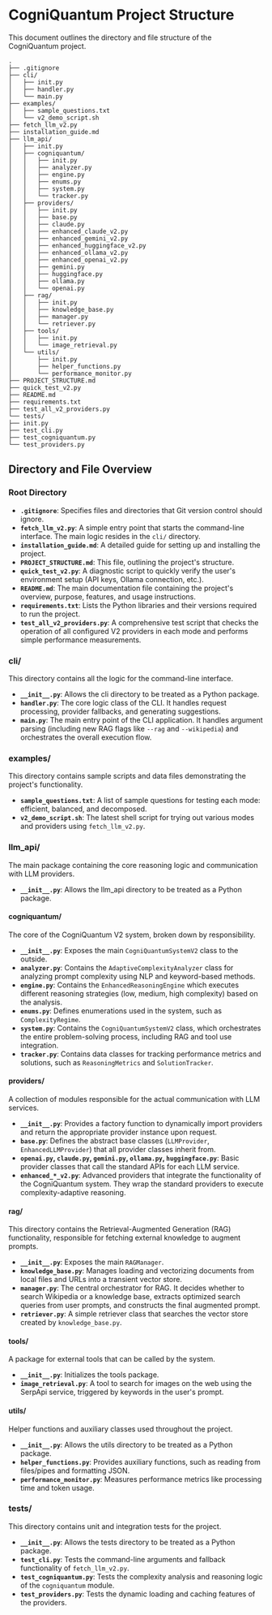 # CogniQuantum Project Structure

This document outlines the directory and file structure of the CogniQuantum project.
```
.
├── .gitignore
├── cli/
│   ├── init.py
│   ├── handler.py
│   └── main.py
├── examples/
│   ├── sample_questions.txt
│   └── v2_demo_script.sh
├── fetch_llm_v2.py
├── installation_guide.md
├── llm_api/
│   ├── init.py
│   ├── cogniquantum/
│   │   ├── init.py
│   │   ├── analyzer.py
│   │   ├── engine.py
│   │   ├── enums.py
│   │   ├── system.py
│   │   └── tracker.py
│   ├── providers/
│   │   ├── init.py
│   │   ├── base.py
│   │   ├── claude.py
│   │   ├── enhanced_claude_v2.py
│   │   ├── enhanced_gemini_v2.py
│   │   ├── enhanced_huggingface_v2.py
│   │   ├── enhanced_ollama_v2.py
│   │   ├── enhanced_openai_v2.py
│   │   ├── gemini.py
│   │   ├── huggingface.py
│   │   ├── ollama.py
│   │   └── openai.py
│   ├── rag/
│   │   ├── init.py
│   │   ├── knowledge_base.py
│   │   ├── manager.py
│   │   └── retriever.py
│   ├── tools/
│   │   ├── init.py
│   │   └── image_retrieval.py
│   └── utils/
│       ├── init.py
│       ├── helper_functions.py
│       └── performance_monitor.py
├── PROJECT_STRUCTURE.md
├── quick_test_v2.py
├── README.md
├── requirements.txt
├── test_all_v2_providers.py
└── tests/
├── init.py
├── test_cli.py
├── test_cogniquantum.py
└── test_providers.py

```

## Directory and File Overview

### Root Directory

- **`.gitignore`**: Specifies files and directories that Git version control should ignore.
- **`fetch_llm_v2.py`**: A simple entry point that starts the command-line interface. The main logic resides in the `cli/` directory.
- **`installation_guide.md`**: A detailed guide for setting up and installing the project.
- **`PROJECT_STRUCTURE.md`**: This file, outlining the project's structure.
- **`quick_test_v2.py`**: A diagnostic script to quickly verify the user's environment setup (API keys, Ollama connection, etc.).
- **`README.md`**: The main documentation file containing the project's overview, purpose, features, and usage instructions.
- **`requirements.txt`**: Lists the Python libraries and their versions required to run the project.
- **`test_all_v2_providers.py`**: A comprehensive test script that checks the operation of all configured V2 providers in each mode and performs simple performance measurements.

### cli/

This directory contains all the logic for the command-line interface.

- **`__init__.py`**: Allows the cli directory to be treated as a Python package.
- **`handler.py`**: The core logic class of the CLI. It handles request processing, provider fallbacks, and generating suggestions.
- **`main.py`**: The main entry point of the CLI application. It handles argument parsing (including new RAG flags like `--rag` and `--wikipedia`) and orchestrates the overall execution flow.

### examples/

This directory contains sample scripts and data files demonstrating the project's functionality.

- **`sample_questions.txt`**: A list of sample questions for testing each mode: efficient, balanced, and decomposed.
- **`v2_demo_script.sh`**: The latest shell script for trying out various modes and providers using `fetch_llm_v2.py`.

### llm_api/

The main package containing the core reasoning logic and communication with LLM providers.

- **`__init__.py`**: Allows the llm_api directory to be treated as a Python package.

#### cogniquantum/

The core of the CogniQuantum V2 system, broken down by responsibility.

- **`__init__.py`**: Exposes the main `CogniQuantumSystemV2` class to the outside.
- **`analyzer.py`**: Contains the `AdaptiveComplexityAnalyzer` class for analyzing prompt complexity using NLP and keyword-based methods.
- **`engine.py`**: Contains the `EnhancedReasoningEngine` which executes different reasoning strategies (low, medium, high complexity) based on the analysis.
- **`enums.py`**: Defines enumerations used in the system, such as `ComplexityRegime`.
- **`system.py`**: Contains the `CogniQuantumSystemV2` class, which orchestrates the entire problem-solving process, including RAG and tool use integration.
- **`tracker.py`**: Contains data classes for tracking performance metrics and solutions, such as `ReasoningMetrics` and `SolutionTracker`.

#### providers/

A collection of modules responsible for the actual communication with LLM services.

- **`__init__.py`**: Provides a factory function to dynamically import providers and return the appropriate provider instance upon request.
- **`base.py`**: Defines the abstract base classes (`LLMProvider`, `EnhancedLLMProvider`) that all provider classes inherit from.
- **`openai.py`, `claude.py`, `gemini.py`, `ollama.py`, `huggingface.py`**: Basic provider classes that call the standard APIs for each LLM service.
- **`enhanced_*_v2.py`**: Advanced providers that integrate the functionality of the CogniQuantum system. They wrap the standard providers to execute complexity-adaptive reasoning.

#### rag/

This directory contains the Retrieval-Augmented Generation (RAG) functionality, responsible for fetching external knowledge to augment prompts.

- **`__init__.py`**: Exposes the main `RAGManager`.
- **`knowledge_base.py`**: Manages loading and vectorizing documents from local files and URLs into a transient vector store.
- **`manager.py`**: The central orchestrator for RAG. It decides whether to search Wikipedia or a knowledge base, extracts optimized search queries from user prompts, and constructs the final augmented prompt.
- **`retriever.py`**: A simple retriever class that searches the vector store created by `knowledge_base.py`.

#### tools/

A package for external tools that can be called by the system.

- **`__init__.py`**: Initializes the tools package.
- **`image_retrieval.py`**: A tool to search for images on the web using the SerpApi service, triggered by keywords in the user's prompt.

#### utils/

Helper functions and auxiliary classes used throughout the project.

- **`__init__.py`**: Allows the utils directory to be treated as a Python package.
- **`helper_functions.py`**: Provides auxiliary functions, such as reading from files/pipes and formatting JSON.
- **`performance_monitor.py`**: Measures performance metrics like processing time and token usage.

### tests/

This directory contains unit and integration tests for the project.

- **`__init__.py`**: Allows the tests directory to be treated as a Python package.
- **`test_cli.py`**: Tests the command-line arguments and fallback functionality of `fetch_llm_v2.py`.
- **`test_cogniquantum.py`**: Tests the complexity analysis and reasoning logic of the `cogniquantum` module.
- **`test_providers.py`**: Tests the dynamic loading and caching features of the providers.